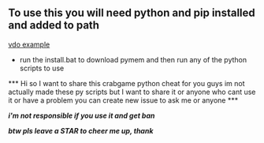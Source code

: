 ## To use this you will need python and pip installed and added to path 
[vdo example](https://www.youtube.com/watch?v=UTUlp6L2zkw)

* run the install.bat to download pymem and then run any of the python scripts to use

*** Hi so I want to share this crabgame python cheat for you guys 
im not actually made these py scripts but I want to share it
or anyone who cant use it or have a problem you can create new issue to ask me or anyone ***
 
 ***i'm not responsible if you use it and get ban***
 
 
 ***btw pls leave a STAR to cheer me up, thank***
